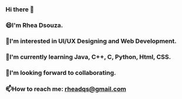 ### Hi there 👋
### 😄I'm Rhea Dsouza.
### 👀I'm interested in UI/UX Designing and Web Development.
### 🌱I'm currently learning Java, C++, C, Python, Html, CSS.
### 💞I'm looking forward to collaborating.
### 📫How to reach me: rheadqs@gmail.com
<!--
**RheaDso/RheaDso** is a ✨ _special_ ✨ repository because its `README.md` (this file) appears on your GitHub profile.

Here are some ideas to get you started:

- 🔭 I’m currently working on ...
- 🌱 I’m currently learning ...
- 👯 I’m looking to collaborate on ...
- 🤔 I’m looking for help with ...
- 💬 Ask me about ...
- 📫 How to reach me: ...
- 😄 Pronouns: ...
- ⚡ Fun fact: ...
-->
